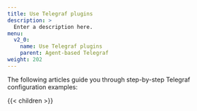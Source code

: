 ```yaml
---
title: Use Telegraf plugins
description: >
  Enter a description here.
menu:
  v2_0:
    name: Use Telegraf plugins
    parent: Agent-based Telegraf
weight: 202
---
```

The following articles guide you through step-by-step Telegraf configuration examples:

{{< children >}}
